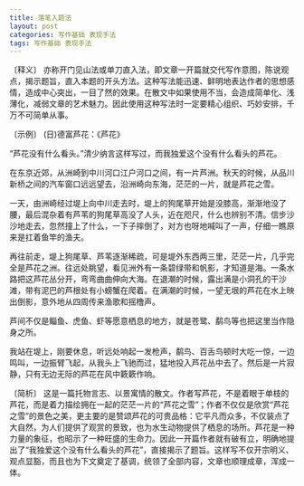 ```yaml
---
title: 落笔入题法
layout: post
categories: 写作基础 表现手法
tags: 写作基础 表现手法
---
```


〔释义〕 亦称开门见山法或单刀直入法，即文章一开篇就交代写作意图，陈说观点，揭示题旨，直入本题的开头方法。这种写法能迅速、鲜明地表达作者的思想感情，造成中心突出，一目了然的效果。在散文中如果使用不当，会造成简单化、浅薄化，减弱文章的艺术魅力。因此使用这种写法时一定要精心组织、巧妙安排，千万不可简单从事。

〔示例〕 (日)德富芦花：《芦花》

“芦花没有什么看头。”清少纳言这样写过，而我独爱这个没有什么看头的芦花。

在东京近郊，从洲崎到中川河口江户河口之间，有一片芦洲。秋天的时候，从品川新桥之间的汽车窗口远远望去，沿洲崎向东海，茫茫的一片，就是芦花之雪。

一天，由洲崎经过堤上向中川走去时，堤上的狗尾草开始是没膝高，渐渐地没了腰，最后混杂着有芦苇的狗尾草高没了人头，近在咫尺，什么也辨别不清。信步沙沙地走去，忽然撞上了什么，一下子摔倒了，对方也呀地喊叫了一声，仔细一瞧原来是扛着鱼竿的渔夫。

再往前走，堤上狗尾草、芦苇逐渐稀疏，可是堤外东西两三里，茫茫一片，几乎完全是芦花之洲。往远处眺望，看见洲外有一条碧绿带和帆影，才知道是海。一条水路把这芦花丛分开，弯弯曲曲伸向大海。在退潮的时候，露出满是小洞孔的干沙滩，带有泥巴的芦根处有小螃蟹在爬着。在满潮的时候，一望无垠的芦花在水上映出倒影，意外地从四周传来渔歌和摇橹声。

芦间不仅是鲻鱼、虎鱼、虾等愿意栖息的地方，就是苍鹭、鹬鸟等也把这里当作隐身之所。

我站在堤上，刚要休息，听远处响起一发枪声，鹬鸟、百舌鸟顿时大吃一惊，一边鸣叫，一边振臂飞起，从我头上飞驰而过，猛地投入芦花丛中去了。然后是一片寂静，只有无边无际的芦花在风中簌簌作响。

〔简析〕 这是一篇托物言志、以景寓情的散文。作者写芦花，不是着眼于单枝的芦花，而是着力描绘拥在一起的茫茫一片的“芦花之雪”；作者不仅仅是欣赏“芦花之雪”的景色之美，更主要的是赞颂芦花的可贵品格：它平凡而众多，不仅装点了大自然，为人们提供了观赏的景致，也为水生动物提供了栖息的场所。芦花是一种力量的象征，也昭示了一种旺盛的生命力。因此一开篇作者就有破有立，明确地提出了“我独爱这个没有什么看头的芦花”，直接揭示了题旨。这样写不仅开宗明义、观点显豁，而且也为下文奠定了基调，统领了全部内容，文章也顺理成章，浑成一体。 